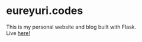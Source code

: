 # eureyuri.codes
This is my personal website and blog built with Flask. 
<br>
Live [here!](http://www.eureyuri.codes)
